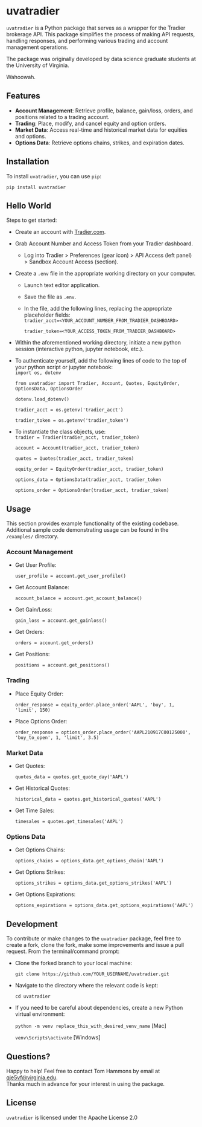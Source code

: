 # uvatradier

`uvatradier` is a Python package that serves as a wrapper for the Tradier brokerage API. This package simplifies the process of making API requests, handling responses, and performing various trading and account management operations.

The package was originally developed by data science graduate students at the University of Virginia.

Wahoowah.

## Features

- **Account Management**: Retrieve profile, balance, gain/loss, orders, and positions related to a trading account.
- **Trading**: Place, modify, and cancel equity and option orders.
- **Market Data**: Access real-time and historical market data for equities and options.
- **Options Data**: Retrieve options chains, strikes, and expiration dates.

## Installation

To install `uvatradier`, you can use `pip`:

`pip install uvatradier`

## Hello World

Steps to get started:
  * Create an account with <a href='https://tradier.com/'>Tradier.com</a>.
  * Grab Account Number and Access Token from your Tradier dashboard.
    * Log into Tradier > Preferences (gear icon) > API Access (left panel) > Sandbox Account Access (section).
  * Create a `.env` file in the appropriate working directory on your computer.
    * Launch text editor application.
    * Save the file as `.env`.
    * In the file, add the following lines, replacing the appropriate placeholder fields: <br>
        `tradier_acct=<YOUR_ACCOUNT_NUMBER_FROM_TRADIER_DASHBOARD>`

        `tradier_token=<YOUR_ACCESS_TOKEN_FROM_TRADIER_DASHBOARD>`
  * Within the aforementioned working directory, initiate a new python session (interactive python, jupyter notebook, etc.).
  * To authenticate yourself, add the following lines of code to the top of your python script or jupyter notebook: <br>
      `import os, dotenv`
      
      `from uvatradier import Tradier, Account, Quotes, EquityOrder, OptionsData, OptionsOrder`
      
      `dotenv.load_dotenv()`
      
      `tradier_acct = os.getenv('tradier_acct')`
      
      `tradier_token = os.getenv('tradier_token')`
    
  * To instantiate the class objects, use: <br>
      `tradier = Tradier(tradier_acct, tradier_token)`

      `account = Account(tradier_acct, tradier_token)`

      `quotes = Quotes(tradier_acct, tradier_token)`

      `equity_order = EquityOrder(tradier_acct, tradier_token)`

      `options_data = OptionsData(tradier_acct, tradier_token`

      `options_order = OptionsOrder(tradier_acct, tradier_token)`

## Usage

This section provides example functionality of the existing codebase. Additional sample code demonstrating usage can be found in the `/examples/` directory.

### Account Management

- Get User Profile:

  `user_profile = account.get_user_profile()`

- Get Account Balance:

  `account_balance = account.get_account_balance()`

- Get Gain/Loss:

  `gain_loss = account.get_gainloss()`

- Get Orders:

  `orders = account.get_orders()`

- Get Positions:

  `positions = account.get_positions()`

### Trading

- Place Equity Order:

  `order_response = equity_order.place_order('AAPL', 'buy', 1, 'limit', 150)`

- Place Options Order:

  `order_response = options_order.place_order('AAPL210917C00125000', 'buy_to_open', 1, 'limit', 3.5)`

### Market Data

- Get Quotes:

  `quotes_data = quotes.get_quote_day('AAPL')`

- Get Historical Quotes:

  `historical_data = quotes.get_historical_quotes('AAPL')`

- Get Time Sales:

  `timesales = quotes.get_timesales('AAPL')`

### Options Data

- Get Options Chains:

  `options_chains = options_data.get_options_chain('AAPL')`

- Get Options Strikes:

  `options_strikes = options_data.get_options_strikes('AAPL')`

- Get Options Expirations:

  `options_expirations = options_data.get_options_expirations('AAPL')`

## Development

To contribute or make changes to the `uvatradier` package, feel free to create a fork, clone the fork, make some improvements and issue a pull request. From the terminal/command prompt:

- Clone the forked branch to your local machine:

  `git clone https://github.com/YOUR_USERNAME/uvatradier.git`

- Navigate to the directory where the relevant code is kept: 

  `cd uvatradier`

- If you need to be careful about dependencies, create a new Python virtual environment: <br>

  `python -m venv replace_this_with_desired_venv_name` [Mac] <br>
  
  `venv\Scripts\activate` [Windows]

## Questions?

Happy to help! Feel free to contact Tom Hammons by email at qje5vf@virginia.edu. <br>
Thanks much in advance for your interest in using the package.

## License

`uvatradier` is licensed under the Apache License 2.0

